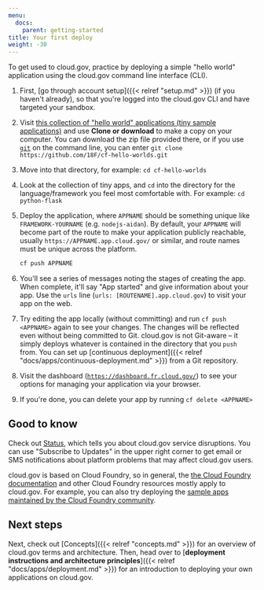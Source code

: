 ```yaml
---
menu:
  docs:
    parent: getting-started
title: Your first deploy
weight: -30
---
```


To get used to cloud.gov, practice by deploying a simple "hello world" application using the cloud.gov command line interface (CLI).

1. First, [go through account setup]({{< relref "setup.md" >}}) (if you haven't already), so that you're logged into the cloud.gov CLI and have targeted your sandbox.
1. Visit [this collection of "hello world" applications (tiny sample applications)](https://github.com/18F/cf-hello-worlds) and use **Clone or download** to make a copy on your computer. You can download the zip file provided there, or if you use [`git`](https://git-scm.com/) on the command line, you can enter `git clone https://github.com/18F/cf-hello-worlds.git`
1. Move into that directory, for example: `cd cf-hello-worlds`
1. Look at the collection of tiny apps, and `cd` into the directory for the language/framework you feel most comfortable with. For example: `cd python-flask`
1. Deploy the application, where `APPNAME` should be something unique like `FRAMEWORK-YOURNAME` (e.g. `nodejs-aidan`). By default, your `APPNAME` will become part of the route to make your application publicly reachable, usually `https://APPNAME.app.cloud.gov/` or similar, and route names must be unique across the platform.

    ```sh
    cf push APPNAME
    ```
1. You'll see a series of messages noting the stages of creating the app. When complete, it'll say "App started" and give information about your app. Use the `urls` line (`urls: [ROUTENAME].app.cloud.gov`) to visit your app on the web.
1. Try editing the app locally (without committing) and run `cf push <APPNAME>` again to see your changes. The changes will be reflected even without being committed to Git. cloud.gov is not Git-aware – it simply deploys whatever is contained in the directory that you `push` from. You can set up [continuous deployment]({{< relref "docs/apps/continuous-deployment.md" >}}) from a Git repository.
1. Visit the dashboard ([`https://dashboard.fr.cloud.gov/`](https://dashboard.fr.cloud.gov/)) to see your options for managing your application via your browser.
1. If you're done, you can delete your app by running `cf delete <APPNAME>`

## Good to know

Check out [Status](https://cloudgov.statuspage.io/), which tells you about cloud.gov service disruptions. You can use "Subscribe to Updates" in the upper right corner to get email or SMS notifications about platform problems that may affect cloud.gov users.

cloud.gov is based on Cloud Foundry, so in general, the [the Cloud Foundry documentation](http://docs.cloudfoundry.org) and other Cloud Foundry resources mostly apply to cloud.gov. For example, you can also try deploying the [sample apps maintained by the Cloud Foundry community](https://github.com/cloudfoundry-samples).

## Next steps

Next, check out [Concepts]({{< relref "concepts.md" >}}) for an overview of cloud.gov terms and architecture. Then, head over to [**deployment instructions and architecture principles**]({{< relref "docs/apps/deployment.md" >}}) for an introduction to deploying your own applications on cloud.gov.
